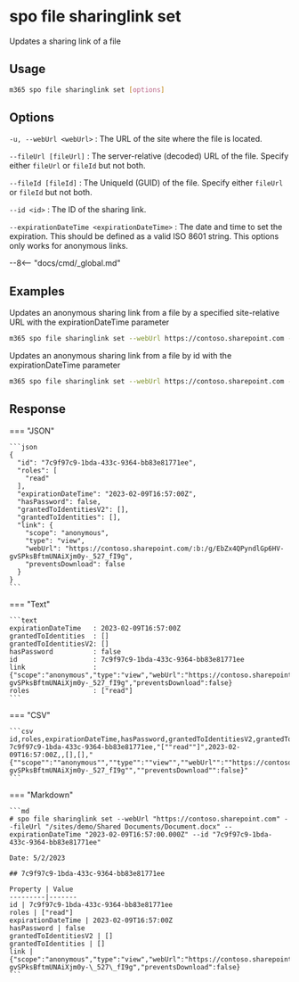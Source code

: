 # spo file sharinglink set

Updates a sharing link of a file

## Usage

```sh
m365 spo file sharinglink set [options]
```

## Options

`-u, --webUrl <webUrl>`
:	The URL of the site where the file is located.

`--fileUrl [fileUrl]`
:	The server-relative (decoded) URL of the file. Specify either `fileUrl` or `fileId` but not both.

`--fileId [fileId]`
:	The UniqueId (GUID) of the file. Specify either `fileUrl` or `fileId` but not both.

`--id <id>`
: The ID of the sharing link.

`--expirationDateTime <expirationDateTime>`
:	The date and time to set the expiration. This should be defined as a valid ISO 8601 string. This options only works for anonymous links.

--8<-- "docs/cmd/_global.md"

## Examples

Updates an anonymous sharing link from a file by a specified site-relative URL with the expirationDateTime parameter

```sh
m365 spo file sharinglink set --webUrl https://contoso.sharepoint.com --fileUrl "/sites/demo/Shared Documents/Document.docx" --id "7c9f97c9-1bda-433c-9364-bb83e81771ee" --expirationDateTime "2023-01-09T16:57:00.000Z"
```

Updates an anonymous sharing link from a file by id with the expirationDateTime parameter

```sh
m365 spo file sharinglink set --webUrl https://contoso.sharepoint.com --fileId daebb04b-a773-4baa-b1d1-3625418e3234 --id "7c9f97c9-1bda-433c-9364-bb83e81771ee" --expirationDateTime "2023-01-09T16:57:00.000Z"
```

## Response

=== "JSON"

    ```json
    {
      "id": "7c9f97c9-1bda-433c-9364-bb83e81771ee",
      "roles": [
        "read"
      ],
      "expirationDateTime": "2023-02-09T16:57:00Z",
      "hasPassword": false,
      "grantedToIdentitiesV2": [],
      "grantedToIdentities": [],
      "link": {
        "scope": "anonymous",
        "type": "view",
        "webUrl": "https://contoso.sharepoint.com/:b:/g/EbZx4QPyndlGp6HV-gvSPksBftmUNAiXjm0y-_527_fI9g",
        "preventsDownload": false
      }
    }
    ```

=== "Text"

    ```text
    expirationDateTime   : 2023-02-09T16:57:00Z
    grantedToIdentities  : []
    grantedToIdentitiesV2: []
    hasPassword          : false
    id                   : 7c9f97c9-1bda-433c-9364-bb83e81771ee
    link                 : {"scope":"anonymous","type":"view","webUrl":"https://contoso.sharepoint.com/:b:/g/EbZx4QPyndlGp6HV-gvSPksBftmUNAiXjm0y-_527_fI9g","preventsDownload":false}
    roles                : ["read"]
    ```

=== "CSV"

    ```csv
    id,roles,expirationDateTime,hasPassword,grantedToIdentitiesV2,grantedToIdentities,link
    7c9f97c9-1bda-433c-9364-bb83e81771ee,"[""read""]",2023-02-09T16:57:00Z,,[],[],"{""scope"":""anonymous"",""type"":""view"",""webUrl"":""https://contoso.sharepoint.com/:b:/g/EbZx4QPyndlGp6HV-gvSPksBftmUNAiXjm0y-_527_fI9g"",""preventsDownload"":false}"
    ```

=== "Markdown"

    ```md
    # spo file sharinglink set --webUrl "https://contoso.sharepoint.com" --fileUrl "/sites/demo/Shared Documents/Document.docx" --expirationDateTime "2023-02-09T16:57:00.000Z" --id "7c9f97c9-1bda-433c-9364-bb83e81771ee"

    Date: 5/2/2023

    ## 7c9f97c9-1bda-433c-9364-bb83e81771ee

    Property | Value
    ---------|-------
    id | 7c9f97c9-1bda-433c-9364-bb83e81771ee
    roles | ["read"]
    expirationDateTime | 2023-02-09T16:57:00Z
    hasPassword | false
    grantedToIdentitiesV2 | []
    grantedToIdentities | []
    link | {"scope":"anonymous","type":"view","webUrl":"https://contoso.sharepoint.com/:b:/g/EbZx4QPyndlGp6HV-gvSPksBftmUNAiXjm0y-\_527\_fI9g","preventsDownload":false}
    ```
